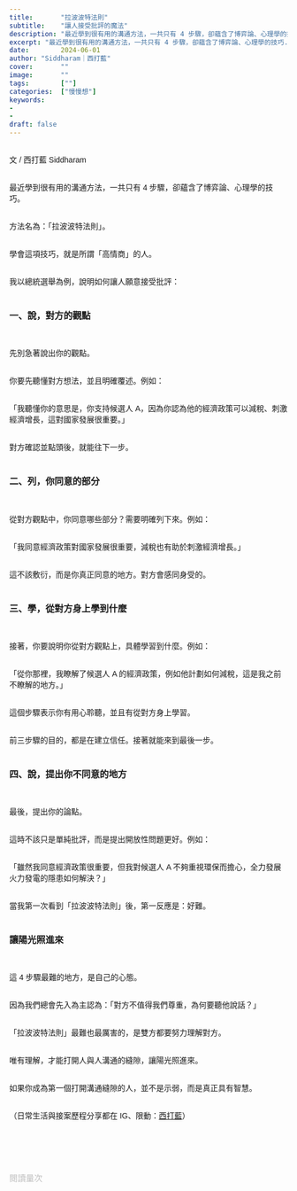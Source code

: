 ```yaml
---
title:       "拉波波特法則"
subtitle:    "讓人接受批評的魔法"
description: "最近學到很有用的溝通方法，一共只有 4 步驟，卻蘊含了博弈論、心理學的技巧..."
excerpt: "最近學到很有用的溝通方法，一共只有 4 步驟，卻蘊含了博弈論、心理學的技巧..."
date:        2024-06-01
author: "Siddharam｜西打藍"
cover:       ""
image:       ""
tags:        [""]
categories:  ["慢慢想"]
keywords:
- 
- 
draft: false
---
```


<article style="font-family: 'Noto Sans TC', '微軟正黑體', sans-serif; font-weight: 300;">

<br>文 / 西打藍 Siddharam<br><br>

最近學到很有用的溝通方法，一共只有 4 步驟，卻蘊含了博弈論、心理學的技巧。<br><br>

方法名為：「拉波波特法則」。<br><br>

學會這項技巧，就是所謂「高情商」的人。<br><br>

我以總統選舉為例，說明如何讓人願意接受批評：<br><br>


<h3 class="article-h1-color">一、說，對方的觀點</h3><br>

先別急著說出你的觀點。<br><br>

你要先聽懂對方想法，並且明確覆述。例如：<br><br>

「我聽懂你的意思是，你支持候選人 A，因為你認為他的經濟政策可以減稅、刺激經濟增長，這對國家發展很重要。」<br><br>

對方確認並點頭後，就能往下一步。<br><br>


<h3 class="article-h1-color">二、列，你同意的部分</h3><br>

從對方觀點中，你同意哪些部分？需要明確列下來。例如：<br><br>

「我同意經濟政策對國家發展很重要，減稅也有助於刺激經濟增長。」<br><br>

這不該敷衍，而是你真正同意的地方。對方會感同身受的。<br><br>


<h3 class="article-h1-color">三、學，從對方身上學到什麼</h3><br>

接著，你要說明你從對方觀點上，具體學習到什麼。例如：<br><br>

「從你那裡，我瞭解了候選人 A 的經濟政策，例如他計劃如何減稅，這是我之前不瞭解的地方。」<br><br>

這個步驟表示你有用心聆聽，並且有從對方身上學習。<br><br>

前三步驟的目的，都是在建立信任。接著就能來到最後一步。<br><br>


<h3 class="article-h1-color">四、說，提出你不同意的地方</h3><br>

最後，提出你的論點。<br><br>

這時不該只是單純批評，而是提出開放性問題更好。例如：<br><br>

「雖然我同意經濟政策很重要，但我對候選人 A 不夠重視環保而擔心，全力發展火力發電的隱患如何解決？」<br><br>

當我第一次看到「拉波波特法則」後，第一反應是：好難。<br><br>


<h3 class="article-h1-color">讓陽光照進來</h3><br>

這 4 步驟最難的地方，是自己的心態。<br><br>

因為我們總會先入為主認為：「對方不值得我們尊重，為何要聽他說話？」<br><br>

「拉波波特法則」最難也最厲害的，是雙方都要努力理解對方。<br><br>

唯有理解，才能打開人與人溝通的縫隙，讓陽光照進來。<br><br>

如果你成為第一個打開溝通縫隙的人，並不是示弱，而是真正具有智慧。<br><br>




<!-- 
<!-- 案例 > 證明案例 > 壞處 > 怎麼改變（列步驟） > 結語總結金句 -->


（日常生活與接案歷程分享都在 IG、限動：<a href="https://www.instagram.com/sidd.blue/" target="_blank">西打藍</a>）<br><br>

<!-- <h3 class="article-h1-color"></h3><br> -->





<br><br><br>

</article>

<div style="color: #bfbfbf; font-size: 15px;" id="busuanzi_container_page_pv">
  閱讀量<span id="busuanzi_value_page_pv"></span>次
</div>

<script src="../../js/post.js"></script>
